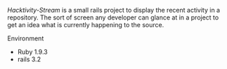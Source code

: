 *Hacktivity-Stream* is a small rails project to display the recent activity in a repository.  The sort of screen any developer can glance at in a project to get an idea what is currently happening to the source.

Environment
* Ruby 1.9.3
* rails 3.2
